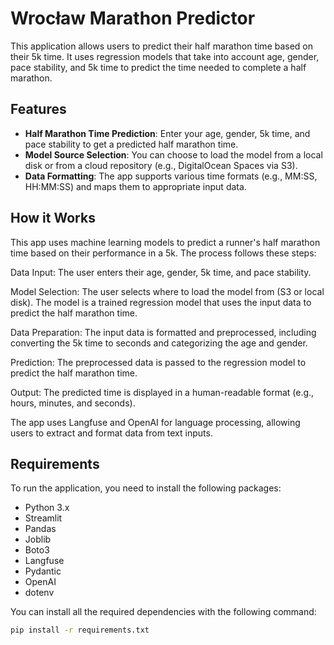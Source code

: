 # Wrocław Marathon Predictor

This application allows users to predict their half marathon time based on their 5k time. It uses regression models that take into account age, gender, pace stability, and 5k time to predict the time needed to complete a half marathon.

## Features

- **Half Marathon Time Prediction**: Enter your age, gender, 5k time, and pace stability to get a predicted half marathon time.
- **Model Source Selection**: You can choose to load the model from a local disk or from a cloud repository (e.g., DigitalOcean Spaces via S3).
- **Data Formatting**: The app supports various time formats (e.g., MM:SS, HH:MM:SS) and maps them to appropriate input data.

## How it Works
This app uses machine learning models to predict a runner's half marathon time based on their performance in a 5k. The process follows these steps:

Data Input: The user enters their age, gender, 5k time, and pace stability.

Model Selection: The user selects where to load the model from (S3 or local disk). The model is a trained regression model that uses the input data to predict the half marathon time.

Data Preparation: The input data is formatted and preprocessed, including converting the 5k time to seconds and categorizing the age and gender.

Prediction: The preprocessed data is passed to the regression model to predict the half marathon time.

Output: The predicted time is displayed in a human-readable format (e.g., hours, minutes, and seconds).

The app uses Langfuse and OpenAI for language processing, allowing users to extract and format data from text inputs.

## Requirements

To run the application, you need to install the following packages:

- Python 3.x
- Streamlit
- Pandas
- Joblib
- Boto3
- Langfuse
- Pydantic
- OpenAI
- dotenv

You can install all the required dependencies with the following command:

```bash
pip install -r requirements.txt
